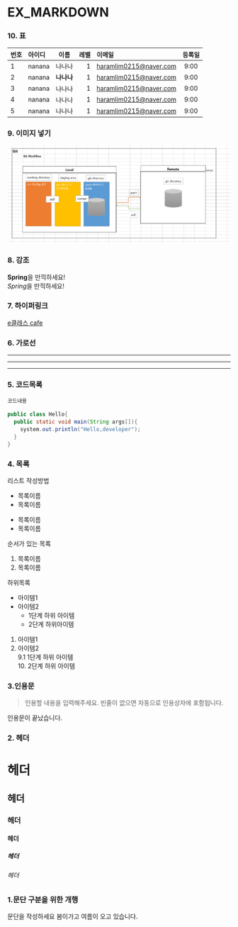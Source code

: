 # EX_MARKDOWN

### 10. 표
|번호|아이디|이름|레벨|이메일|등록일|
|:-------|:-------|:-------:|-------:|:-------|:-------:|
|1      |nanana |나나나 |1|haramlim0215@naver.com| 9:00|
|2      |nanana |**나나나** |1|haramlim0215@naver.com| 9:00|
|3      |nanana |나나나 |1|haramlim0215@naver.com| 9:00|
|4      |nanana |나나나 |1|haramlim0215@naver.com| 9:00|
|5      |nanana |나나나 |1|haramlim0215@naver.com| 9:00|

### 9. 이미지 넣기
![e클래스 cafe](https://github.com/raaamizi/EX_MARKDOWN/blob/main/image.png "image 테스트입니다.")

### 8. 강조
**Spring**을 만끽하세요!  
*Spring*을 만끽하세요!  

### 7. 하이퍼링크
[e클래스 cafe](https://cafe.naver.com/kndjang "e클래스 cafe입니다.")


### 6. 가로선
---
***
---

### 5. 코드목록
```프로그래밍 언어
코드내용
```
```Java
public class Hello{
  public static void main(String args[]){
    system.out.println("Hello,developer");
  }
}  
```  

### 4. 목록
리스트 작성방법

* 목록이름
* 목록이름
- 목록이름
- 목록이름

순서가 있는 목록  
1. 목록이름
2. 목록이름

하위목록  
- 아이템1  
- 아이템2    
  - 1단계 하위 아이템  
   * 2단계 하위아이템

1. 아이템1    
2. 아이템2    
    9.1 1단계 하위 아이템  
      10. 2단계 하위 아이템


### 3.인용문
>인용할 내용을 입력해주세요.
>빈줄이 없으면 자동으로 인용상자에 포함됩니다.
  
인용문이 끝났습니다.


### 2. 헤더
# 헤더
## 헤더
### 헤더
#### 헤더
##### 헤더
###### 헤더

### 1.문단 구분을 위한 개행
문단을 작성하세요
봄이가고 여름이 오고 있습니다. 



